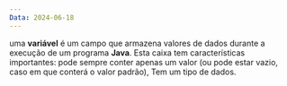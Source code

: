 ```yaml
---
Data: 2024-06-18
---
```

uma **variável** é um campo que armazena valores de dados durante a execução de um programa **Java**. Esta caixa tem características importantes: pode sempre conter apenas um valor (ou pode estar vazio, caso em que conterá o valor padrão), Tem um tipo de dados.